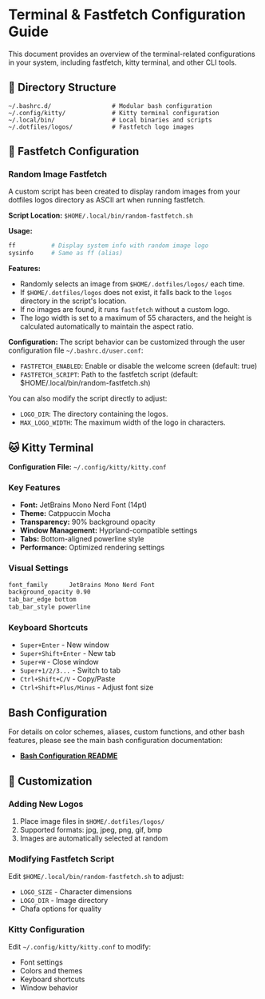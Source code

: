 # Terminal & Fastfetch Configuration Guide

This document provides an overview of the terminal-related configurations in your system, including fastfetch, kitty terminal, and other CLI tools.

## 📁 Directory Structure

```
~/.bashrc.d/                 # Modular bash configuration
~/.config/kitty/             # Kitty terminal configuration
~/.local/bin/                # Local binaries and scripts
~/.dotfiles/logos/           # Fastfetch logo images
```

## 🚀 Fastfetch Configuration

### Random Image Fastfetch

A custom script has been created to display random images from your dotfiles logos directory as ASCII art when running fastfetch.

**Script Location:** `$HOME/.local/bin/random-fastfetch.sh`

**Usage:**
```bash
ff          # Display system info with random image logo
sysinfo     # Same as ff (alias)
```

**Features:**
- Randomly selects an image from `$HOME/.dotfiles/logos/` each time.
- If `$HOME/.dotfiles/logos` does not exist, it falls back to the `logos` directory in the script's location.
- If no images are found, it runs `fastfetch` without a custom logo.
- The logo width is set to a maximum of 55 characters, and the height is calculated automatically to maintain the aspect ratio.

**Configuration:**
The script behavior can be customized through the user configuration file `~/.bashrc.d/user.conf`:
- `FASTFETCH_ENABLED`: Enable or disable the welcome screen (default: true)
- `FASTFETCH_SCRIPT`: Path to the fastfetch script (default: $HOME/.local/bin/random-fastfetch.sh)

You can also modify the script directly to adjust:
- `LOGO_DIR`: The directory containing the logos.
- `MAX_LOGO_WIDTH`: The maximum width of the logo in characters.

## 🐱 Kitty Terminal

**Configuration File:** `~/.config/kitty/kitty.conf`

### Key Features
- **Font:** JetBrains Mono Nerd Font (14pt)
- **Theme:** Catppuccin Mocha
- **Transparency:** 90% background opacity
- **Window Management:** Hyprland-compatible settings
- **Tabs:** Bottom-aligned powerline style
- **Performance:** Optimized rendering settings

### Visual Settings
```bash
font_family      JetBrains Mono Nerd Font
background_opacity 0.90
tab_bar_edge bottom
tab_bar_style powerline
```

### Keyboard Shortcuts
- `Super+Enter` - New window
- `Super+Shift+Enter` - New tab
- `Super+W` - Close window
- `Super+1/2/3...` - Switch to tab
- `Ctrl+Shift+C/V` - Copy/Paste
- `Ctrl+Shift+Plus/Minus` - Adjust font size

## Bash Configuration

For details on color schemes, aliases, custom functions, and other bash features, please see the main bash configuration documentation:

- **[Bash Configuration README](../README.md)**

## 📝 Customization

### Adding New Logos
1. Place image files in `$HOME/.dotfiles/logos/`
2. Supported formats: jpg, jpeg, png, gif, bmp
3. Images are automatically selected at random

### Modifying Fastfetch Script
Edit `$HOME/.local/bin/random-fastfetch.sh` to adjust:
- `LOGO_SIZE` - Character dimensions
- `LOGO_DIR` - Image directory
- Chafa options for quality

### Kitty Configuration
Edit `~/.config/kitty/kitty.conf` to modify:
- Font settings
- Colors and themes
- Keyboard shortcuts
- Window behavior
